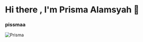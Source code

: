 # Hi there , I'm Prisma Alamsyah 👋

<!--
**adesug/adesug** is a ✨ _special_ ✨ repository because its `README.md` (this file) appears on your GitHub profile.

Here are some ideas to get you started:

- 🔭 I’m currently working on ...
- 🌱 I’m currently learning ...
- 👯 I’m looking to collaborate on ...
- 🤔 I’m looking for help with ...
- 💬 Ask me about ...
- 📫 How to reach me: ...
- 😄 Pronouns: ...
- ⚡ Fun fact: ...
-->

### pissmaa

<p align="left"> <img src="https://komarev.com/ghpvc/?username=pissmaa&label=Views&color=blue&style=plastic" alt="Prisma" /> </p>
